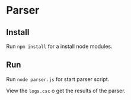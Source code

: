 # Parser

## Install

Run `npm install` for a install node modules.

## Run

Run `node parser.js` for start parser script.

View the `logs.csc` o get the results of the parser.